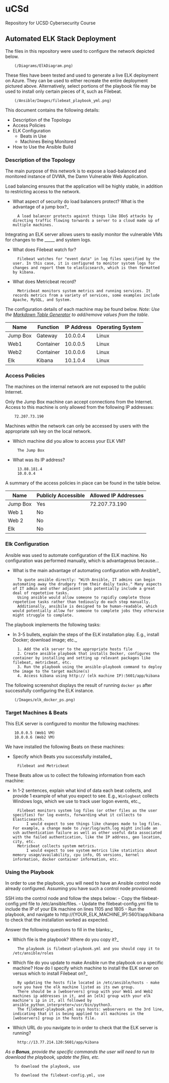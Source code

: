 # uCSd
Repository for UCSD Cybersecurity Course

## Automated ELK Stack Deployment

The files in this repository were used to configure the network depicted below.

		(/Diagrams/ElkDiagram.png)

These files have been tested and used to generate a live ELK deployment on Azure. They can be used to either recreate the entire deployment pictured above. Alternatively, select portions of the playbook file may be used to install only certain pieces of it, such as Filebeat.

		(/Ansible/Images/filebeat_playbook_yml.png)

This document contains the following details:
- Description of the Topologu
- Access Policies
- ELK Configuration
  - Beats in Use
  - Machines Being Monitored
- How to Use the Ansible Build


### Description of the Topology

The main purpose of this network is to expose a load-balanced and monitored instance of DVWA, the Damn Vulnerable Web Application.

Load balancing ensures that the application will be highly stable, in addition to restricting access to the network.
- What aspect of security do load balancers protect? What is the advantage of a jump box?_
	
		A load balancer protects against things like DDoS attacks by directing traffic flowing torwards a server to a cloud made up of multiple machines.

Integrating an ELK server allows users to easily monitor the vulnerable VMs for changes to the _____ and system logs.
- What does Filebeat watch for?
		
		Filebeat watches for "event data" in log files specified by the user. In this case, it is configured to monitor system logs for changes and report them to elasticsearch, which is then formatted by kibana.
 
- What does Metricbeat record?
	
		Metricbeat monitors system metrics and running services. It records metrics from a variety of services, some examples include Apache, MySQL, and System.

The configuration details of each machine may be found below.
_Note: Use the [Markdown Table Generator](http://www.tablesgenerator.com/markdown_tables) to add/remove values from the table_.

| Name     | Function | IP Address | Operating System |
|----------|----------|------------|------------------|
| Jump Box | Gateway  | 10.0.0.4   | Linux            |
| Web1     | Container| 10.0.0.5   | Linux            |
| Web2     | Container| 10.0.0.6   | Linux            |
| Elk      | Kibana   | 10.1.0.4   | Linux            |

### Access Policies

The machines on the internal network are not exposed to the public Internet. 

Only the Jump Box machine can accept connections from the Internet. Access to this machine is only allowed from the following IP addresses:

		72.207.73.190

Machines within the network can only be accessed by users with the appropriate ssh key on the local network.
- Which machine did you allow to access your ELK VM? 
	
		The Jump Box
	
- What was its IP address?
	
		13.88.181.4
		10.0.0.4

A summary of the access policies in place can be found in the table below.

| Name     | Publicly Accessible | Allowed IP Addresses |
|----------|---------------------|----------------------|
| Jump Box | Yes                 |    72.207.73.190     |
| Web 1    | No                  |                      |
| Web 2    | No                  |                      |
| Elk      | No                  |                      |


### Elk Configuration

Ansible was used to automate configuration of the ELK machine. No configuration was performed manually, which is advantageous because...
- What is the main advantage of automating configuration with Ansible?_

		To quote ansible directly: "With Ansible, IT admins can begin automating away the drudgery from their daily tasks." Many aspects of IT admin and other adjacent jobs potentially include a great deal of repetetive tasks. 
		Using ansible would allow someone to rapidly complete those repetetive tasks rather than tediously do each step manually.
		Additionally, ansibile is designed to be human-readable, which would potentially allow for someone to complete jobs they otherwise might struggle to complete.

The playbook implements the following tasks:
- In 3-5 bullets, explain the steps of the ELK installation play. E.g., install Docker; download image; etc._
		
		1. Add the elk server to the appropriate hosts file
		2. Create ansible playbook that installs Docker, configures the container by installing and setting up relevant packages like filebeat, metricbeat, etc.
		3. Run the playbook using the ansible-playbook command to deploy the image to the target machine(s)
		4. Access kibana using http:// (elk machine IP):5601/app/kibana

The following screenshot displays the result of running `docker ps` after successfully configuring the ELK instance.

		(/Images/elk_docker_ps.png)

### Target Machines & Beats
This ELK server is configured to monitor the following machines:

		10.0.0.5 (Web1 VM)
		10.0.0.6 (Web2 VM)

We have installed the following Beats on these machines:
- Specify which Beats you successfully installed_

		Filebeat and Metricbeat

These Beats allow us to collect the following information from each machine:
- In 1-2 sentences, explain what kind of data each beat collects, and provide 1 example of what you expect to see. E.g., `Winlogbeat` collects Windows logs, which we use to track user logon events, etc._

		Filebeat monitors system log files (or other files as the user specifies) for log events, forwarding what it collects to Elasticsearch.
			I would expect to see things like changes made to log files. For example, a change made to /var/log/auth.log might include an ssh authentication failure as well as other useful data associated with the failed authentication, like the IP address, geo location, city, etc.
		Metricbeat collects system metrics.
			I would expect to see system metrics like statistics about memory usage/availability, cpu info, OS versions, kernel information, docker container information, etc.

### Using the Playbook
In order to use the playbook, you will need to have an Ansible control node already configured. Assuming you have such a control node provisioned: 

SSH into the control node and follow the steps below:
		- Copy the filebeat-config.yml file to /etc/ansible/files.
		- Update the filebeat-config.yml file to include the IP of your Elk machine on lines 1105 and 1805
		- Run the playbook, and navigate to http://(YOUR_ELK_MACHINE_IP):5601/app/kibana to check that the installation worked as expected.

Answer the following questions to fill in the blanks:_
- Which file is the playbook? Where do you copy it?_

		The playbook is filebeat-playbook.yml and you should copy it to /etc/ansible/roles

- Which file do you update to make Ansible run the playbook on a specific machine? How do I specify which machine to install the ELK server on versus which to install Filebeat on?_

		By updating the hosts file located in /etc/ansible/hosts - make sure you have the elk machine listed as its own group. 
		There should be a [webservers] group with your Web1 and Web2 machines ip addresses in it, and an [elk] group with your elk machine's ip in it, all followed by ansible_python_interpreter=/usr/bin/python3.
		The filebeat-playbook.yml says hosts: webservers on the 3rd line, indicating that it is being applied to all machines in the [webservers] group in the hosts file.

- Which URL do you navigate to in order to check that the ELK server is running?
		
		http://13.77.214.120:5601/app/kibana

_As a **Bonus**, provide the specific commands the user will need to run to download the playbook, update the files, etc._

		To download the playbook, use 
		
		To download the filebeat-config.yml, use